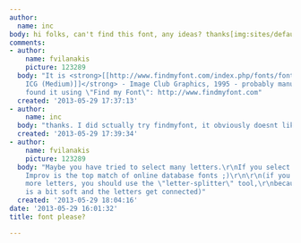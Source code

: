 ```yaml
---
author:
  name: inc
body: hi folks, can't find this font, any ideas? thanks[img:sites/default/files/old-images/font_6636.jpg]
comments:
- author:
    name: fvilanakis
    picture: 123289
  body: "It is <strong>[[http://www.findmyfont.com/index.php/fonts/font-preview?fset=Image-Club-Graphics&ffam=ImprovICG%20-%20Medium&fid=d7fd3d3af5aa78e8604ef0fef70219ce&fstyle=i&fsize=60&text=Costa%20Blanca&fit=1|Improv
    ICG (Medium)]]</strong> - Image Club Graphics, 1995 - probably manually slanted.\r\n\r\n------------------\r\nI
    found it using \"Find my Font\": http://www.findmyfont.com"
  created: '2013-05-29 17:37:13'
- author:
    name: inc
  body: "thanks. I did sctually try findmyfont, it obviously doesnt like me!\r\ncheers\r\ninc"
  created: '2013-05-29 17:39:34'
- author:
    name: fvilanakis
    picture: 123289
  body: "Maybe you have tried to select many letters.\r\nIf you select only /C & /B,
    Improv is the top match of online database fonts ;)\r\n\r\n(if you want to select
    more letters, you should use the \"letter-splitter\" tool,\r\nbecause your sample
    is a bit soft and the letters get connected)"
  created: '2013-05-29 18:04:16'
date: '2013-05-29 16:01:32'
title: font please?

---
```

